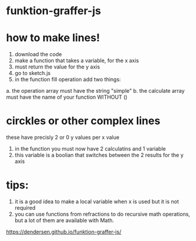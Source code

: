 # funktion-graffer-js

# how to make lines!
1. download the code
2. make a function that takes a variable, for the x axis
3.  must return the value for the y axis
4. go to sketch.js
5. in the function fill operation add two things:
  
a. the operation array must have the string "simple"
b. the calculate array must have the name of your function WITHOUT ()
  
# circkles or other complex lines
these have precisly 2 or 0 y values per x value
1. in the function you must now have 2 calculatins and 1 variable
2. this variable is a boolian that switches between the 2 results for the y axis 
  
# tips:
1. it is a good idea to make a local variable when x is used but it is not required
2. you can use functions from refractions to do recursive math operations, but a lot of them are available with Math.
 
https://dendersen.github.io/funktion-graffer-js/


